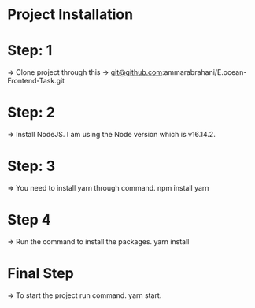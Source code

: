# Project Installation

# Step: 1
=> Clone project through this -> git@github.com:ammarabrahani/E.ocean-Frontend-Task.git

# Step: 2
=> Install NodeJS. I am using the Node version which is v16.14.2.

# Step: 3
=> You need to install yarn through command.
npm install yarn

# Step 4
=> Run the command to install the packages.
yarn install 

# Final Step
=> To start the project run command. 
yarn start.


 

